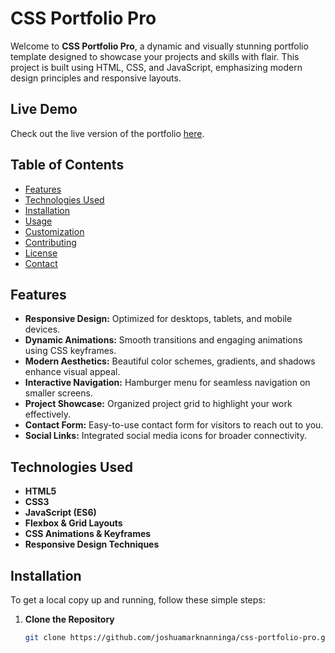 # CSS Portfolio Pro

Welcome to **CSS Portfolio Pro**, a dynamic and visually stunning portfolio template designed to showcase your projects and skills with flair. This project is built using HTML, CSS, and JavaScript, emphasizing modern design principles and responsive layouts.

## Live Demo

Check out the live version of the portfolio [here](https://joshuamarknanninga.github.io/css-portfolio-pro/).

## Table of Contents

- [Features](#features)
- [Technologies Used](#technologies-used)
- [Installation](#installation)
- [Usage](#usage)
- [Customization](#customization)
- [Contributing](#contributing)
- [License](#license)
- [Contact](#contact)

## Features

- **Responsive Design:** Optimized for desktops, tablets, and mobile devices.
- **Dynamic Animations:** Smooth transitions and engaging animations using CSS keyframes.
- **Modern Aesthetics:** Beautiful color schemes, gradients, and shadows enhance visual appeal.
- **Interactive Navigation:** Hamburger menu for seamless navigation on smaller screens.
- **Project Showcase:** Organized project grid to highlight your work effectively.
- **Contact Form:** Easy-to-use contact form for visitors to reach out to you.
- **Social Links:** Integrated social media icons for broader connectivity.

## Technologies Used

- **HTML5**
- **CSS3**
- **JavaScript (ES6)**
- **Flexbox & Grid Layouts**
- **CSS Animations & Keyframes**
- **Responsive Design Techniques**

## Installation

To get a local copy up and running, follow these simple steps:

1. **Clone the Repository**

   ```bash
   git clone https://github.com/joshuamarknanninga/css-portfolio-pro.git
